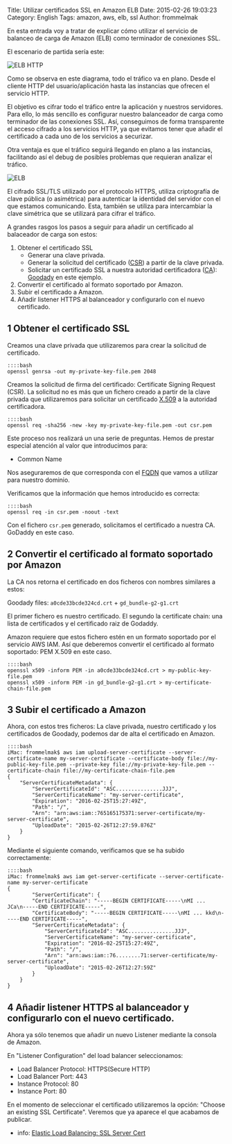 Title: Utilizar certificados SSL en Amazon ELB 
Date: 2015-02-26 19:03:23
Category: English
Tags: amazon, aws, elb, ssl 
Author: frommelmak

En esta entrada voy a tratar de explicar cómo utilizar el servicio de balanceo de carga de Amazon (ELB) como terminador de conexiones SSL.

El escenario de partida sería este:

![ELB HTTP](/images/ELB_HTTP_server.png)

Como se observa en este diagrama, todo el tráfico va en plano. Desde el cliente HTTP del usuario/aplicación hasta las instancias que ofrecen el servicio HTTP.

El objetivo es cifrar todo el tráfico entre la aplicación y nuestros servidores. Para ello, lo más sencillo es configurar nuestro balanceador de carga como terminador de las conexiones SSL. Así, conseguimos de forma transparente el acceso cifrado a los servicios HTTP, ya que evitamos tener que añadir el certificado a cada uno de los servicios a securizar.

Otra ventaja es que el tráfico seguirá llegando en plano a las instancias, facilitando así el debug de posibles problemas que requieran analizar el tráfico. 

![ELB](/images/ELB_SSL_HTTPS_server.png)

El cifrado SSL/TLS utilizado por el protocolo HTTPS, utiliza criptografía de clave pública (o asimétrica) para autenticar la identidad del servidor con el que estamos comunicando. Esta, también se utiliza para intercambiar la clave simétrica que se utilizará para cifrar el tráfico.

A grandes rasgos los pasos a seguir para añadir un certificado al balaceador de carga son estos:

1. Obtener el certificado SSL
    * Generar una clave privada.
    * Generar la solicitud del certificado ([CSR](http://en.wikipedia.org/wiki/Certificate_signing_request)) a partir de la clave privada.
    * Solicitar un certificado SSL a nuestra autoridad certificadora ([CA](http://en.wikipedia.org/wiki/Certificate_authority)): [Goodady](https://www.godaddy.com) en este ejemplo.
2. Convertir el certificado al formato soportado por Amazon.
3. Subir el certificado a Amazon. 
4. Añadir listener HTTPS al balanceador y configurarlo con el nuevo certificado.


## 1 Obtener el certificado SSL

Creamos una clave privada que utilizaremos para crear la solicitud de certificado. 

    ::::bash
    openssl genrsa -out my-private-key-file.pem 2048

Creamos la solicitud de firma del certificado: Certificate Signing Request (CSR). La solicitud no es más que un fichero creado a partir de la clave privada que utilizaremos para solicitar un certificado [X.509](http://en.wikipedia.org/wiki/X.509) a la autoridad certificadora.

    ::::bash
    openssl req -sha256 -new -key my-private-key-file.pem -out csr.pem

Este proceso nos realizará un una serie de preguntas. Hemos de prestar especial atención al valor que introducimos para:

  + Common Name

Nos aseguraremos de que corresponda con el [FQDN](http://en.wikipedia.org/wiki/Fully_qualified_domain_name) que vamos a utilizar para nuestro dominio.

Verificamos que la información que hemos introducido es correcta:

    ::::bash
    openssl req -in csr.pem -noout -text

Con el fichero `csr.pem`  generado, solicitamos el certificado a nuestra CA. GoDaddy en este caso.


## 2 Convertir el certificado al formato soportado por Amazon

La CA nos retorna el certificado en dos ficheros con nombres similares a estos:

Goodady files: `a0cde33bcde324cd.crt` + `gd_bundle-g2-g1.crt`

El primer fichero es nuestro certificado. El segundo la certificate chain: una lista de certificados y el certificado raiz de Godaddy.

Amazon requiere que estos fichero estén en un formato soportado por el servicio AWS IAM. Así que deberemos convertir el certificado al formato soportado: PEM X.509 en este caso.

    ::::bash
    openssl x509 -inform PEM -in a0cde33bcde324cd.crt > my-public-key-file.pem
    openssl x509 -inform PEM -in gd_bundle-g2-g1.crt > my-certificate-chain-file.pem 


## 3 Subir el certificado a Amazon
Ahora, con estos tres ficheros: La clave privada, nuestro certificado y los certificados de Goodady, podemos dar de alta el certificado en Amazon.

    ::::bash
    iMac: frommelmak$ aws iam upload-server-certificate --server-certificate-name my-server-certificate --certificate-body file://my-public-key-file.pem --private-key file://my-private-key-file.pem --certificate-chain file://my-certificate-chain-file.pem
    {
        "ServerCertificateMetadata": {
            "ServerCertificateId": "ASC...............JJJ",
            "ServerCertificateName": "my-server-certificate",
            "Expiration": "2016-02-25T15:27:49Z",
            "Path": "/",
            "Arn": "arn:aws:iam::765165175371:server-certificate/my-server-certificate",
            "UploadDate": "2015-02-26T12:27:59.876Z"
        }
    }

Mediante el siguiente comando, verificamos que se ha subido correctamente:

    ::::bash
    iMac: frommelmak$ aws iam get-server-certificate --server-certificate-name my-server-certificate
    {
            "ServerCertificate": {
            "CertificateChain": "-----BEGIN CERTIFICATE-----\nMI ... JCa\n-----END CERTIFICATE-----",
            "CertificateBody": "-----BEGIN CERTIFICATE-----\nMI ... kkd\n-----END CERTIFICATE-----",
            "ServerCertificateMetadata": {
                "ServerCertificateId": "ASC...............JJJ",
                "ServerCertificateName": "my-server-certificate",
                "Expiration": "2016-02-25T15:27:49Z",
                "Path": "/",
                "Arn": "arn:aws:iam::76........71:server-certificate/my-server-certificate",
                "UploadDate": "2015-02-26T12:27:59Z"
            }
        }
    }


## 4 Añadir listener HTTPS al balanceador y configurarlo con el nuevo certificado.

Ahora ya sólo tenemos que añadir un nuevo Listener mediante la consola de Amazon.

En "Listener Configuration" del load balancer seleccionamos:

  + Load Balancer Protocol: HTTPS(Secure HTTP)
  + Load Balancer Port: 443
  + Instance Protocol: 80
  + Instance Port: 80

En el momento de seleccionar el certificado utilizaremos la opción: "Choose an existing SSL Certificate". Veremos que ya aparece el que acabamos de publicar.

  + info: [Elastic Load Balancing: SSL Server Cert](http://docs.aws.amazon.com/ElasticLoadBalancing/latest/DeveloperGuide/ssl-server-cert.html)
